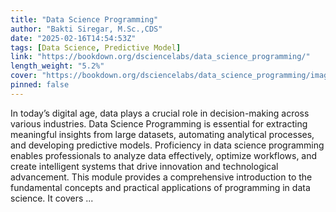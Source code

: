 ```yaml
---
title: "Data Science Programming"
author: "Bakti Siregar, M.Sc.,CDS"
date: "2025-02-16T14:54:53Z"
tags: [Data Science, Predictive Model]
link: "https://bookdown.org/dsciencelabs/data_science_programming/"
length_weight: "5.2%"
cover: "https://bookdown.org/dsciencelabs/data_science_programming/images/Cover.png"
pinned: false
---
```


In today’s digital age, data plays a crucial role in decision-making across various industries. Data Science Programming is essential for extracting meaningful insights from large datasets, automating analytical processes, and developing predictive models. Proficiency in data science programming enables professionals to analyze data effectively, optimize workflows, and create intelligent systems that drive innovation and technological advancement. This module provides a comprehensive introduction to the fundamental concepts and practical applications of programming in data science. It covers ...
